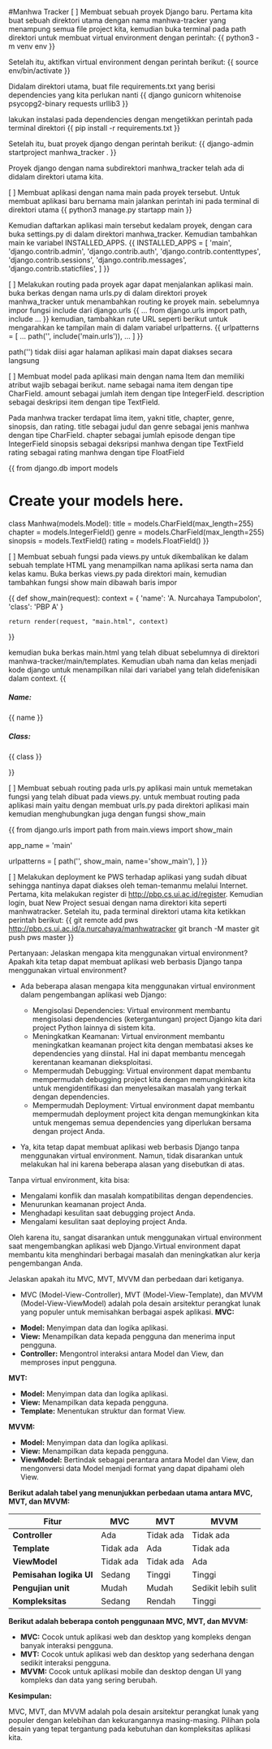 #Manhwa Tracker
[ ] Membuat sebuah proyek Django baru.
Pertama kita buat sebuah direktori utama dengan nama manhwa-tracker yang menampung semua file project kita, kemudian buka terminal pada path direktori untuk membuat virtual environment dengan perintah:
{{ python3 -m venv env }}

Setelah itu, aktifkan virtual environment dengan perintah berikut:
{{ source env/bin/activate }}

Didalam direktori utama, buat file requirements.txt yang berisi dependencies yang kita perlukan nanti
{{ 
django
gunicorn
whitenoise
psycopg2-binary
requests
urllib3
}}

lakukan instalasi pada dependencies dengan mengetikkan perintah pada terminal direktori
{{ pip install -r requirements.txt }}

Setelah itu, buat proyek django dengan perintah berikut:
{{ django-admin startproject manhwa_tracker . }}

Proyek django dengan nama subdirektori manhwa_tracker telah ada di didalam direktori utama kita.

[ ] Membuat aplikasi dengan nama main pada proyek tersebut.
Untuk membuat aplikasi baru bernama main jalankan perintah ini pada terminal di direktori utama
{{
    python3 manage.py startapp main
}}

Kemudian daftarkan aplikasi main tersebut kedalam proyek, dengan cara buka settings.py di dalam direktori manhwa_tracker. Kemudian tambahkan main ke variabel INSTALLED_APPS.
{{
    INSTALLED_APPS = [
    'main',
    'django.contrib.admin',
    'django.contrib.auth',
    'django.contrib.contenttypes',
    'django.contrib.sessions',
    'django.contrib.messages',
    'django.contrib.staticfiles',
]
}}

[ ] Melakukan routing pada proyek agar dapat menjalankan aplikasi main.
buka berkas dengan nama urls.py di dalam direktori proyek manhwa_tracker untuk menambahkan routing ke proyek main.
sebelumnya impor fungsi include dari django.urls
{{
    ...
    from django.urls import path, include
    ...
}}
kemudian, tambahkan rute URL seperti berikut untuk mengarahkan ke tampilan main di dalam variabel urlpatterns.
{{
    urlpatterns = [
    ...
    path('', include('main.urls')),
    ...
]
}}

path('') tidak diisi agar halaman aplikasi main dapat diakses secara langsung

[ ] Membuat model pada aplikasi main dengan nama Item dan memiliki atribut wajib sebagai berikut.
name sebagai nama item dengan tipe CharField.
amount sebagai jumlah item dengan tipe IntegerField.
description sebagai deskripsi item dengan tipe TextField.

Pada manhwa tracker terdapat lima item, yakni title, chapter, genre, sinopsis, dan rating. 
title sebagai judul dan genre sebagai jenis manhwa dengan tipe CharField.
chapter sebagai jumlah episode dengan tipe IntegerField
sinopsis sebagai deksripsi manhwa dengan tipe TextField
rating sebagai rating manhwa dengan tipe FloatField

{{
    from django.db import models

# Create your models here.
class Manhwa(models.Model):
    title = models.CharField(max_length=255)
    chapter = models.IntegerField()
    genre = models.CharField(max_length=255)
    sinopsis = models.TextField()
    rating = models.FloatField()
}}

[ ] Membuat sebuah fungsi pada views.py untuk dikembalikan ke dalam sebuah template HTML yang menampilkan nama aplikasi serta nama dan kelas kamu.
Buka berkas views.py pada direktori main, kemudian tambahkan fungsi show main dibawah baris impor

{{
    def show_main(request):
    context = {
        'name': 'A. Nurcahaya Tampubolon',
        'class': 'PBP A'
    }

    return render(request, "main.html", context)
}}

kemudian buka berkas main.html yang telah dibuat sebelumnya di direktori manhwa-tracker/main/templates. Kemudian ubah nama dan kelas  menjadi kode django untuk menampilkan nilai dari variabel yang telah didefenisikan dalam context.
{{
    <h5>Name:</h5>
    <p>{{ name }}</p>
    <p></p>
    <h5>Class:</h5>
    <p>{{ class }}</p>
}}

[ ] Membuat sebuah routing pada urls.py aplikasi main untuk memetakan fungsi yang telah dibuat pada views.py.
untuk membuat routing pada aplikasi main yaitu dengan membuat urls.py pada direktori aplikasi main kemudian menghubungkan juga dengan fungsi show_main

{{
    from django.urls import path
from main.views import show_main

app_name = 'main'

urlpatterns = [
    path('', show_main, name='show_main'),
]
}}

[ ] Melakukan deployment ke PWS terhadap aplikasi yang sudah dibuat sehingga nantinya dapat diakses oleh teman-temanmu melalui Internet.
Pertama, kita melakukan register di http://pbp.cs.ui.ac.id/register. Kemudian login, buat New Project sesuai dengan nama direktori kita seperti manhwatracker.
Setelah itu, pada terminal direktori utama kita ketikkan perintah berikut:
{{
    git remote add pws http://pbp.cs.ui.ac.id/a.nurcahaya/manhwatracker
    git branch -M master
    git push pws master
}}

Pertanyaan:
Jelaskan mengapa kita menggunakan virtual environment? Apakah kita tetap dapat membuat aplikasi web berbasis Django tanpa menggunakan virtual environment?
- Ada beberapa alasan mengapa kita menggunakan virtual environment dalam pengembangan aplikasi web Django:
  * Mengisolasi Dependencies: Virtual environment membantu mengisolasi dependencies (ketergantungan) project Django kita dari project Python lainnya di sistem kita. 
  * Meningkatkan Keamanan: Virtual environment membantu meningkatkan keamanan project kita dengan membatasi akses ke dependencies yang diinstal. Hal ini dapat membantu mencegah kerentanan keamanan dieksploitasi.
  * Mempermudah Debugging: Virtual environment dapat membantu mempermudah debugging project kita dengan memungkinkan kita untuk mengidentifikasi dan menyelesaikan masalah yang terkait dengan dependencies.
  * Mempermudah Deployment: Virtual environment dapat membantu mempermudah deployment project kita dengan memungkinkan kita untuk mengemas semua dependencies yang diperlukan bersama dengan project Anda.

- Ya, kita tetap dapat membuat aplikasi web berbasis Django tanpa menggunakan virtual environment. Namun, tidak disarankan untuk melakukan hal ini karena beberapa alasan yang disebutkan di atas.

Tanpa virtual environment, kita bisa:

* Mengalami konflik dan masalah kompatibilitas dengan dependencies.
* Menurunkan keamanan project Anda.
* Menghadapi kesulitan saat debugging project Anda.
* Mengalami kesulitan saat deploying project Anda.

Oleh karena itu, sangat disarankan untuk menggunakan virtual environment saat mengembangkan aplikasi web Django.Virtual environment dapat membantu kita menghindari berbagai masalah dan meningkatkan alur kerja pengembangan Anda.


Jelaskan apakah itu MVC, MVT, MVVM dan perbedaan dari ketiganya.
- MVC (Model-View-Controller), MVT (Model-View-Template), dan MVVM (Model-View-ViewModel) adalah pola desain arsitektur perangkat lunak yang populer untuk memisahkan berbagai aspek aplikasi.
**MVC:**

* **Model:** Menyimpan data dan logika aplikasi.
* **View:** Menampilkan data kepada pengguna dan menerima input pengguna.
* **Controller:** Mengontrol interaksi antara Model dan View, dan memproses input pengguna.

**MVT:**

* **Model:** Menyimpan data dan logika aplikasi.
* **View:** Menampilkan data kepada pengguna.
* **Template:** Menentukan struktur dan format View.

**MVVM:**

* **Model:** Menyimpan data dan logika aplikasi.
* **View:** Menampilkan data kepada pengguna.
* **ViewModel:** Bertindak sebagai perantara antara Model dan View, dan mengonversi data Model menjadi format yang dapat dipahami oleh View.

**Berikut adalah tabel yang menunjukkan perbedaan utama antara MVC, MVT, dan MVVM:**

| Fitur | MVC | MVT | MVVM |
|---|---|---|---|
| **Controller** | Ada | Tidak ada | Tidak ada |
| **Template** | Tidak ada | Ada | Tidak ada |
| **ViewModel** | Tidak ada | Tidak ada | Ada |
| **Pemisahan logika UI** | Sedang | Tinggi | Tinggi |
| **Pengujian unit** | Mudah | Mudah | Sedikit lebih sulit |
| **Kompleksitas** | Sedang | Rendah | Tinggi |

**Berikut adalah beberapa contoh penggunaan MVC, MVT, dan MVVM:**

* **MVC:** Cocok untuk aplikasi web dan desktop yang kompleks dengan banyak interaksi pengguna.
* **MVT:** Cocok untuk aplikasi web dan desktop yang sederhana dengan sedikit interaksi pengguna.
* **MVVM:** Cocok untuk aplikasi mobile dan desktop dengan UI yang kompleks dan data yang sering berubah.

**Kesimpulan:**

MVC, MVT, dan MVVM adalah pola desain arsitektur perangkat lunak yang populer dengan kelebihan dan kekurangannya masing-masing. Pilihan pola desain yang tepat tergantung pada kebutuhan dan kompleksitas aplikasi kita.
